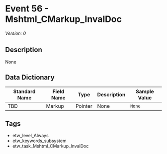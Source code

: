 # Event 56 - Mshtml_CMarkup_InvalDoc
###### Version: 0

## Description
None

## Data Dictionary
|Standard Name|Field Name|Type|Description|Sample Value|
|---|---|---|---|---|
|TBD|Markup|Pointer|None|`None`|

## Tags
* etw_level_Always
* etw_keywords_subsystem
* etw_task_Mshtml_CMarkup_InvalDoc